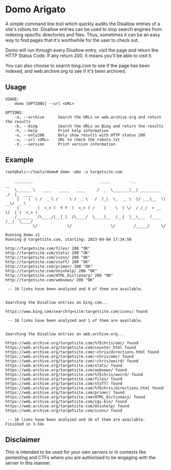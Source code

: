 # Domo Arigato #

A simple command line tool which quickly audits the Disallow entries of a site's robots.txt. Disallow entries can be used to stop search engines from indexing specific directories and files. Thus, sometimes it can be an easy way to find pages that it's worthwhile for the user to check out.

Domo will run through every Disallow entry, visit the page and return the HTTP Status Code. If any return 200, it means you'll be able to visit it.

You can also choose to search bing.com to see if the page has been indexed, and web.archive.org to see if it's been archived.

## Usage ##
```
USAGE:
    domo [OPTIONS] --url <URL>

OPTIONS:
    -a, --archive      Search the URLs on web.archive.org and return the results
    -b, --bing         Search the URLs on Bing and return the results
    -h, --help         Print help information
    -o, --only200      Only show results with HTTP status 200
    -u, --url <URL>    URL to check the robots.txt
    -V, --version      Print version information
```

## Example ##
```
root@kali:~/tools/domo# domo -abo -u targetsite.com

    ________                             _____        .__              __          
    \______ \   ____   _____   ____     /  _  \_______|__| _________ _/  |_  ____  
     |    |  \ /  _ \ /     \ /  _ \   /  /_\  \_  __ \  |/ ___\__  \\   __\/  _ \ 
     |    `   (  <_> )  Y Y  (  <_> ) /    |    \  | \/  / /_/  > __ \|  | (  <_> )
    /_______  /\____/|__|_|  /\____/  \____|__  /__|  |__\___  (____  /__|  \____/ 
            \/             \/                 \/        /_____/     \/             
            
Running Domo v1
Running @ targetsite.com, starting: 2023-04-04 17:34:58
       	 
http://targetsite.com/files/ 200 "OK"
http://targetsite.com/stats/ 200 "OK"
http://targetsite.com/icons/ 200 "OK"
http://targetsite.com/staff/ 200 "OK"
http://targetsite.com/primer/ 200 "OK"
http://targetsite.com/Unixhelp/ 200 "OK"
http://targetsite.com/HTML_Dictionary/ 200 "OK"
http://targetsite.com/webnews/ 200 "OK"

 -- 16 links have been analyzed and 8 of them are available.


Searching the Disallow entries on bing.com...

https://www.bing.com/search?q=site:targetsite.com/icons/ found

 -- 16 links have been analyzed and 1 of them are available.


Searching the Disallow entries on web.archive.org...

https://web.archive.org/targetsite.com/%7Echris/omc/ found
https://web.archive.org/targetsite.com/counter.html found
https://web.archive.org/targetsite.com/~chris/directions.html found
https://web.archive.org/targetsite.com/~chris/omc/ found
https://web.archive.org/targetsite.com/~chris/weird/ found
https://web.archive.org/targetsite.com/stats/ found
https://web.archive.org/targetsite.com/webnews/ found
https://web.archive.org/targetsite.com/%7Echris/weird/ found
https://web.archive.org/targetsite.com/files/ found
https://web.archive.org/targetsite.com/staff/ found
https://web.archive.org/targetsite.com/%7Echris/directions.html found
https://web.archive.org/targetsite.com/primer/ found
https://web.archive.org/targetsite.com/HTML_Dictionary/ found
https://web.archive.org/targetsite.com/cgi-bin/ found
https://web.archive.org/targetsite.com/Unixhelp/ found
https://web.archive.org/targetsite.com/icons/ found

 -- 16 links have been analyzed and 16 of them are available.
Finished in 3.54s

```

## Disclaimer ##

This is intended to be used for your own servers or in contexts like pentesting and CTFs where you are authorised to be engaging with the server in this manner.
